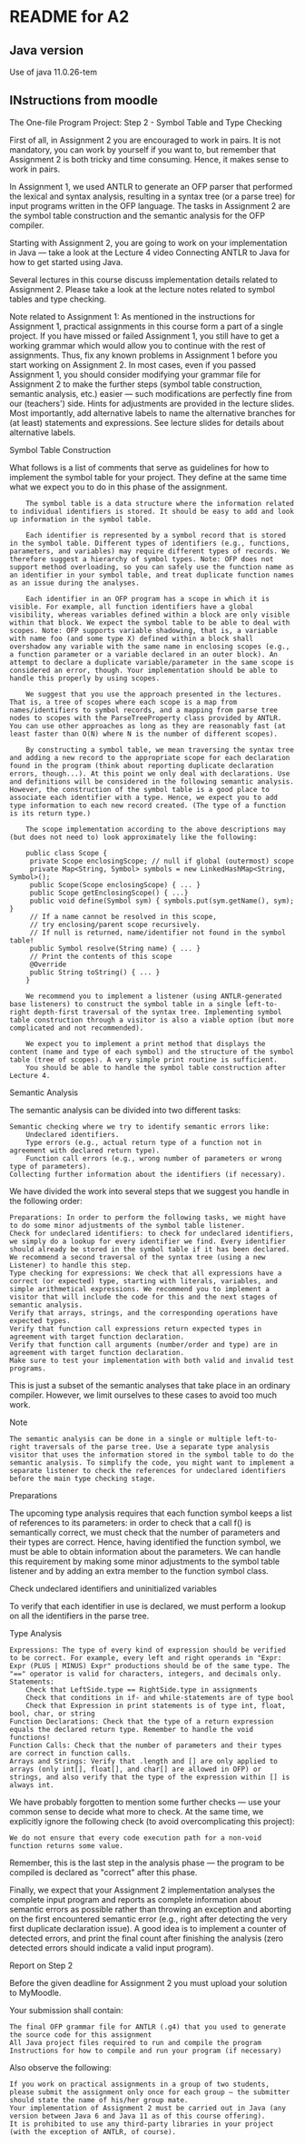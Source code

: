 # README for A2

## Java version

Use of java 11.0.26-tem

## INstructions from moodle

The One-file Program Project: Step 2 - Symbol Table and Type Checking

First of all, in Assignment 2 you are encouraged to work in pairs. It is not mandatory, you can work by yourself if you want to, but remember that Assignment 2 is both tricky and time consuming. Hence, it makes sense to work in pairs.

In Assignment 1, we used ANTLR to generate an OFP parser that performed the lexical and syntax analysis, resulting in a syntax tree (or a parse tree) for input programs written in the OFP language. The tasks in Assignment 2 are the symbol table construction and the semantic analysis for the OFP compiler.

Starting with Assignment 2, you are going to work on your implementation in Java — take a look at the Lecture 4 video Connecting ANTLR to Java for how to get started using Java.

Several lectures in this course discuss implementation details related to Assignment 2. Please take a look at the lecture notes related to symbol tables and type checking.

Note related to Assignment 1: As mentioned in the instructions for Assignment 1, practical assignments in this course form a part of a single project. If you have missed or failed Assignment 1, you still have to get a working grammar which would allow you to continue with the rest of assignments. Thus, fix any known problems in Assignment 1 before you start working on Assignment 2. In most cases, even if you passed Assignment 1, you should consider modifying your grammar file for Assignment 2 to make the further steps (symbol table construction, semantic analysis, etc.) easier — such modifications are perfectly fine from our (teachers') side. Hints for adjustments are provided in the lecture slides. Most importantly, add alternative labels to name the alternative branches for (at least) statements and expressions. See lecture slides for details about alternative labels.

Symbol Table Construction

What follows is a list of comments that serve as guidelines for how to implement the symbol table for your project. They define at the same time what we expect you to do in this phase of the assignment.

        The symbol table is a data structure where the information related to individual identifiers is stored. It should be easy to add and look up information in the symbol table.

        Each identifier is represented by a symbol record that is stored in the symbol table. Different types of identifiers (e.g., functions, parameters, and variables) may require different types of records. We therefore suggest a hierarchy of symbol types. Note: OFP does not support method overloading, so you can safely use the function name as an identifier in your symbol table, and treat duplicate function names as an issue during the analyses.

        Each identifier in an OFP program has a scope in which it is visible. For example, all function identifiers have a global visibility, whereas variables defined within a block are only visible within that block. We expect the symbol table to be able to deal with scopes. Note: OFP supports variable shadowing, that is, a variable with name foo (and some type X) defined within a block shall overshadow any variable with the same name in enclosing scopes (e.g., a function parameter or a variable declared in an outer block). An attempt to declare a duplicate variable/parameter in the same scope is considered an error, though. Your implementation should be able to handle this properly by using scopes.

        We suggest that you use the approach presented in the lectures. That is, a tree of scopes where each scope is a map from names/identifiers to symbol records, and a mapping from parse tree nodes to scopes with the ParseTreeProperty class provided by ANTLR. You can use other approaches as long as they are reasonably fast (at least faster than O(N) where N is the number of different scopes).

        By constructing a symbol table, we mean traversing the syntax tree and adding a new record to the appropriate scope for each declaration found in the program (think about reporting duplicate declaration errors, though...). At this point we only deal with declarations. Use and definitions will be considered in the following semantic analysis. However, the construction of the symbol table is a good place to associate each identifier with a type. Hence, we expect you to add type information to each new record created. (The type of a function is its return type.)

        The scope implementation according to the above descriptions may (but does not need to) look approximately like the following:

        public class Scope {
         private Scope enclosingScope; // null if global (outermost) scope
         private Map<String, Symbol> symbols = new LinkedHashMap<String, Symbol>();
         public Scope(Scope enclosingScope) { ... }
         public Scope getEnclosingScope() { ...}
         public void define(Symbol sym) { symbols.put(sym.getName(), sym); }
         // If a name cannot be resolved in this scope,
         // try enclosing/parent scope recursively.
         // If null is returned, name/identifier not found in the symbol table!
         public Symbol resolve(String name) { ... }
         // Print the contents of this scope
         @Override
         public String toString() { ... }
        }

        We recommend you to implement a listener (using ANTLR-generated base listeners) to construct the symbol table in a single left-to-right depth-first traversal of the syntax tree. Implementing symbol table construction through a visitor is also a viable option (but more complicated and not recommended).

        We expect you to implement a print method that displays the content (name and type of each symbol) and the structure of the symbol table (tree of scopes). A very simple print routine is sufficient.
        You should be able to handle the symbol table construction after Lecture 4.

Semantic Analysis

The semantic analysis can be divided into two different tasks:

    Semantic checking where we try to identify semantic errors like:
        Undeclared identifiers.
        Type errors (e.g., actual return type of a function not in agreement with declared return type).
        Function call errors (e.g., wrong number of parameters or wrong type of parameters).
    Collecting further information about the identifiers (if necessary).

We have divided the work into several steps that we suggest you handle in the following order:

    Preparations: In order to perform the following tasks, we might have to do some minor adjustments of the symbol table listener.
    Check for undeclared identifiers: to check for undeclared identifiers, we simply do a lookup for every identifier we find. Every identifier should already be stored in the symbol table if it has been declared.  We recommend a second traversal of the syntax tree (using a new Listener) to handle this step.
    Type checking for expressions: We check that all expressions have a correct (or expected) type, starting with literals, variables, and simple arithmetical expressions. We recommend you to implement a visitor that will include the code for this and the next stages of semantic analysis. 
    Verify that arrays, strings, and the corresponding operations have expected types.
    Verify that function call expressions return expected types in agreement with target function declaration.
    Verify that function call arguments (number/order and type) are in agreement with target function declaration. 
    Make sure to test your implementation with both valid and invalid test programs.

This is just a subset of the semantic analyses that take place in an ordinary compiler. However, we limit ourselves to these cases to avoid too much work.

Note

    The semantic analysis can be done in a single or multiple left-to-right traversals of the parse tree. Use a separate type analysis visitor that uses the information stored in the symbol table to do the semantic analysis. To simplify the code, you might want to implement a separate listener to check the references for undeclared identifiers before the main type checking stage.

Preparations

The upcoming type analysis requires that each function symbol keeps a list of references to its parameters: in order to check that a call f() is semantically correct, we must check that the number of parameters and their types are correct. Hence, having identified the function symbol, we must be able to obtain information about the parameters. We can handle this requirement by making some minor adjustments to the symbol table listener and by adding an extra member to the function symbol class.

Check undeclared identifiers and uninitialized variables

To verify that each identifier in use is declared, we must perform a lookup on all the identifiers in the parse tree.

Type Analysis

    Expressions: The type of every kind of expression should be verified to be correct. For example, every left and right operands in "Expr: Expr (PLUS | MINUS) Expr" productions should be of the same type. The "==" operator is valid for characters, integers, and decimals only. 
    Statements:
        Check that LeftSide.type == RightSide.type in assignments
        Check that conditions in if- and while-statements are of type bool
        Check that Expression in print statements is of type int, float, bool, char, or string
    Function Declarations: Check that the type of a return expression equals the declared return type. Remember to handle the void functions!
    Function Calls: Check that the number of parameters and their types are correct in function calls.
    Arrays and Strings: Verify that .length and [] are only applied to arrays (only int[], float[], and char[] are allowed in OFP) or strings, and also verify that the type of the expression within [] is always int.

We have probably forgotten to mention some further checks — use your common sense to decide what more to check. At the same time, we explicitly ignore the following check (to avoid overcomplicating this project):

    We do not ensure that every code execution path for a non-void function returns some value.

Remember, this is the last step in the analysis phase — the program to be compiled is declared as "correct" after this phase.

Finally, we expect that your Assignment 2 implementation analyses the complete input program and reports as complete information about semantic errors as possible rather than throwing an exception and aborting on the first encountered semantic error (e.g., right after detecting the very first duplicate declaration issue). A good idea is to implement a counter of detected errors, and print the final count after finishing the analysis (zero detected errors should indicate a valid input program).

Report on Step 2

Before the given deadline for Assignment 2 you must upload your solution to MyMoodle.

Your submission shall contain:

    The final OFP grammar file for ANTLR (.g4) that you used to generate the source code for this assignment
    All Java project files required to run and compile the program
    Instructions for how to compile and run your program (if necessary)

Also observe the following:

    If you work on practical assignments in a group of two students, please submit the assignment only once for each group — the submitter should state the name of his/her group mate.
    Your implementation of Assignment 2 must be carried out in Java (any version between Java 6 and Java 11 as of this course offering).
    It is prohibited to use any third-party libraries in your project (with the exception of ANTLR, of course).
